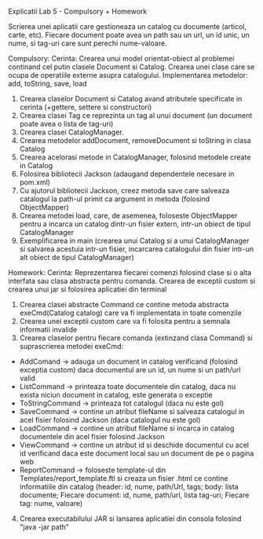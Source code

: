 Explicatii Lab 5 - Compulsory + Homework

Scrierea unei aplicatii care gestioneaza un catalog cu documente (articol, carte, etc). Fiecare document poate avea un path sau un url, un id unic, un nume, si tag-uri 
care sunt perechi nume-valoare.

Compulsory:
Cerinta: Crearea unui model orientat-obiect al problemei continand cel putin clasele Document si Catalog. Crearea unei clase care se ocupa de operatiile externe asupra
catalogului. Implementarea metodelor: add, toString, save, load

1. Crearea claselor Document si Catalog avand atributele specificate in cerinta (+gettere, settere si constructori)
2. Crearea clasei Tag ce reprezinta un tag al unui document (un document poate avea o lista de tag-uri)
3. Crearea clasei CatalogManager.
4. Crearea metodelor addDocument, removeDocument si toString in clasa Catalog
5. Crearea acelorasi metode in CatalogManager, folosind metodele create in Catalog
6. Folosirea bibliotecii Jackson (adaugand dependentele necesare in pom.xml)
7. Cu ajutorul bibliotecii Jackson, creez metoda save care salveaza catalogul la path-ul primit ca argument in metoda (folosind ObjectMapper)
8. Crearea metodei load, care, de asemenea, foloseste ObjectMapper pentru a incarca un catalog dintr-un fisier extern, intr-un obiect de tipul CatalogManager
9. Exemplificarea in main (crearea unui Catalog si a unui CatalogManager si salvarea acestuia intr-un fisier, incarcarea catalogului din fisier intr-un alt obiect de 
tipul CatalogManager)


Homework:
Cerinta: Reprezentarea fiecarei comenzi folosind clase si o alta interfata sau clasa abstracta pentru comanda. Crearea de exceptii custom si crearea unui jar si folosirea aplicatiei din terminal

1. Crearea clasei abstracte Command ce contine metoda abstracta exeCmd(Catalog catalog) care va fi implementata in toate comenzile
2. Crearea unei exceptii custom care va fi folosita pentru a semnala informatii invalide
3. Crearea claselor pentru fiecare comanda (extinzand clasa Command) si suprascrierea metodei exeCmd:
  - AddComand -> adauga un document in catalog verificand (folosind exceptia custom) daca documentul are un id, un nume si un path/url valid
  - ListCommand -> printeaza toate documentele din catalog, daca nu exista niciun document in catalog, este generata o exceptie
  - ToStringCommand -> printeaza tot catalogul (daca nu este gol)
  - SaveCommand -> contine un atribut fileName si salveaza catalogul in acel fisier folosind Jackson (daca catalogul nu este gol)
  - LoadCommand -> contine un atribut fileName si incarca in catalog documentele din acel fisier folosind Jackson
  - ViewCommand -> contine un atribut id si deschide documentul cu acel id verificand daca este document local sau un document de pe o pagina web
  - ReportCommand -> foloseste template-ul din Templates/report_template.ftl si creaza un fisier .html ce contine informatiile din catalog (header: id, nume, path/Url, tags; body: lista documente; Fiecare document: id, nume, path/url, lista tag-uri; Fiecare tag: nume, valoare)
4. Crearea executabilului JAR si lansarea aplicatiei din consola folosind "java -jar path"
